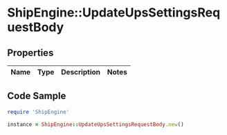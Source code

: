# ShipEngine::UpdateUpsSettingsRequestBody

## Properties

Name | Type | Description | Notes
------------ | ------------- | ------------- | -------------

## Code Sample

```ruby
require 'ShipEngine'

instance = ShipEngine::UpdateUpsSettingsRequestBody.new()
```


